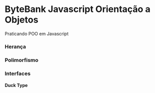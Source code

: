# ByteBank Javascript Orientação a Objetos
Praticando POO em Javascript

### Herança
### Polimorfismo
### Interfaces
#### Duck Type
